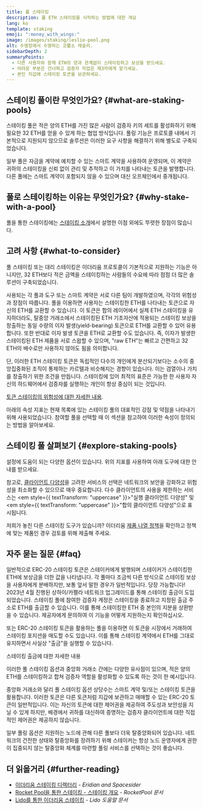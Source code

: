 ```yaml
---
title: 풀 스테이킹
description: 풀 ETH 스테이킹을 시작하는 방법에 대한 개요
lang: ko
template: staking
emoji: ":money_with_wings:"
image: /images/staking/leslie-pool.png
alt: 수영장에서 수영하는 코뿔소 레슬리.
sidebarDepth: 2
summaryPoints:
  - 다른 사용자와 함께 ETH의 양과 관계없이 스테이킹하고 보상을 받으세요.
  - 어려운 부분은 건너뛰고 검증자 작업은 제3자에게 맡기세요.
  - 본인 지갑에 스테이킹 토큰을 보관하세요.
---
```


## 스테이킹 풀이란 무엇인가요? {#what-are-staking-pools}

스테이킹 풀은 적은 양의 ETH를 가진 많은 사람이 검증자 키의 세트를 활성화하기 위해 필요한 32 ETH를 얻을 수 있게 하는 협업 방식입니다. 풀링 기능은 프로토콜 내에서 기본적으로 지원되지 않으므로 솔루션은 이러한 요구 사항을 해결하기 위해 별도로 구축되었습니다.

일부 풀은 자금을 계약에 예치할 수 있는 스마트 계약을 사용하여 운영되며, 이 계약은 귀하의 스테이킹을 신뢰 없이 관리 및 추적하고 이 가치를 나타내는 토큰을 발행합니다. 다른 풀에는 스마트 계약이 포함되지 않을 수 있으며 대신 오프체인에서 중개됩니다.

## 풀로 스테이킹하는 이유는 무엇인가요? {#why-stake-with-a-pool}

풀을 통한 스테이킹에는 [스테이킹 소개](/staking/)에서 설명한 이점 외에도 뚜렷한 장점이 많습니다.

<CardGrid>
  <Card title="낮은 진입장벽" emoji="🐟" description="Not a whale? No problem. Most staking pools let you stake virtually any amount of ETH by joining forces with other stakers, unlike staking solo which requires 32 ETH." />
  <Card title="지금 스테이킹하기" emoji=":stopwatch:" description="Staking with a pool is as easy as a token swap. No need to worry about hardware setup and node maintenance. Pools allow you to deposit your ETH which enables node operators to run validators. Rewards are then distributed to contributors minus a fee for node operations." />
  <Card title="스테이킹 토큰" emoji=":droplet:" description="Many staking pools provide a token that represents a claim on your staked ETH and the rewards it generates. This allows you to make use of your staked ETH, e.g. as collateral in DeFi applications." />
</CardGrid>

<StakingComparison page="pools" />

## 고려 사항 {#what-to-consider}

풀 스테이킹 또는 대리 스테이킹은 이더리움 프로토콜이 기본적으로 지원하는 기능은 아니지만, 32 ETH보다 적은 금액을 스테이킹하는 사람들의 수요에 따라 점점 더 많은 솔루션이 구축되었습니다.

사용되는 각 풀과 도구 또는 스마트 계약은 서로 다른 팀이 개발하였으며, 각각의 위험성과 장점이 따릅니다. 풀을 이용하면 사용자는 스테이킹한 ETH를 나타내는 토큰으로 자신의 ETH를 교환할 수 있습니다. 이 토큰은 합의 레이어에서 실제 ETH 스테이킹을 유지하더라도, 탈중앙 거래소에서 스테이킹된 ETH 기초자산에 적용되는 스테이킹 보상을 창출하는 동일 수량의 이자 발생(yield-bearing) 토큰으로 ETH를 교환할 수 있어 유용합니다. 또한 반대로 이자 발생 토큰을 ETH로 교환할 수도 있습니다. 즉, 이자가 발생한 스테이킹된 ETH 제품을 서로 스왑할 수 있으며, "raw ETH"는 빠르고 간편하고 32 ETH의 배수로만 사용하지 않아도 됨을 의미합니다.

단, 이러한 ETH 스테이킹 토큰은 독립적인 다수의 개인에게 분산되기보다는 소수의 중앙집중화된 조직이 통제하는 카르텔과 비슷해지는 경향이 있습니다. 이는 검열이나 가치를 창출하기 위한 조건을 만듭니다. 스테이킹에 있어 최적의 표준은 가능한 한 사용자 자신의 하드웨어에서 검증자를 실행하는 개인이 항상 중심이 되는 것입니다.

[토큰 스테이킹의 위험성에 대한 자세한 내용](https://notes.ethereum.org/@djrtwo/risks-of-lsd).

아래의 속성 지표는 현재 목록에 있는 스테이킹 풀의 대표적인 강점 및 약점을 나타내기 위해 사용되었습니다. 참여할 풀을 선택할 때 이 섹션을 참고하여 이러한 속성이 정의되는 방법을 알아보세요.

<StakingConsiderations page="pools" />

## 스테이킹 풀 살펴보기 {#explore-staking-pools}

설정에 도움이 되는 다양한 옵션이 있습니다. 위의 지표를 사용하여 아래 도구에 대한 안내를 받으세요.

<ProductDisclaimer />

<StakingProductsCardGrid category="pools" />

참고로, [클라이언트 다양성](/developers/docs/nodes-and-clients/client-diversity/)을 고려한 서비스의 선택은 네트워크의 보안을 강화하고 위험성을 최소화할 수 있으므로 매우 중요합니다. 다수 클라이언트의 사용을 제한하는 서비스는 <em style={{ textTransform: "uppercase" }}>"실행 클라이언트 다양성"</em> 및 <em style={{ textTransform: "uppercase" }}>"합의 클라이언트 다양성"</em>으로 표시됩니다.

저희가 놓친 다른 스테이킹 도구가 있습니까? 이더리움 [제품 나열 정책](/contributing/adding-staking-products/)을 확인하고 정책에 맞는 제품인 경우 검토를 위해 제출해 주세요.

## 자주 묻는 질문 {#faq}

<ExpandableCard title="보상은 어떻게 받을 수 있나요?">
일반적으로 ERC-20 스테이킹 토큰은 스테이커에게 발행되며 스테이커가 스테이킹한 ETH에 보상금을 더한 값을 나타냅니다. 각 풀마다 조금씩 다른 방식으로 스테이킹 보상을 사용자에게 분배하지만, 보통 앞서 말한 경우가 일반적입니다.
</ExpandableCard>

<ExpandableCard title="나의 스테이킹은 언제 출금할 수 있나요?">
당장 가능합니다! 2023년 4월 진행된 상하이/카펠라 네트워크 업그레이드를 통해 스테이킹 출금이 도입되었습니다. 스테이킹 풀에 참여한 검증자 계정은 스테이킹을 종료하고 지정된 출금 주소로 ETH를 출금할 수 있습니다. 이를 통해 스테이킹한 ETH 중 본인의 지분을 상환받을 수 있습니다. 제공자에게 문의하여 이 기능을 어떻게 지원하는지 확인하십시오.

또는 ERC-20 스테이킹 토큰을 활용하는 풀을 이용하면 이 토큰을 시장에서 거래하여 스테이킹 포지션을 매도할 수도 있습니다. 이를 통해 스테이킹 계약에서 ETH를 그대로 유지하면서 사실상 "출금"을 실행할 수 있습니다.

<ButtonLink href="/staking/withdrawals/">스테이킹 출금에 대한 자세한 내용</ButtonLink>
</ExpandableCard>

<ExpandableCard title="거래소에서 스테이킹을 진행하는 것과는 다른 것인가요?">
이러한 풀 스테이킹 옵션과 중앙화 거래소 간에는 다양한 유사점이 있으며, 적은 양의 ETH를 스테이킹하고 합쳐 검증자 역할을 활성화할 수 있도록 하는 것이 한 예시입니다.

중앙화 거래소와 달리 풀 스테이킹 옵션 상당수는 스마트 계약 및/또는 스테이킹 토큰을 활용합니다. 이러한 토큰은 다른 토큰처럼 지갑에 보관하고 매매할 수 있는 ERC-20 토큰이 일반적입니다. 이는 자신의 토큰에 대한 제어권을 제공하여 주도성과 보안성을 지닐 수 있게 하지만, 배경에서 귀하를 대신하여 증명하는 검증자 클라이언트에 대한 직접적인 제어권은 제공하지 않습니다.

일부 풀링 옵션은 지원하는 노드에 관해 다른 풀보다 더욱 탈중앙화되어 있습니다. 네트워크의 건전한 상태와 탈중앙화를 장려하기 위해 스테이커는 항상 노드 운영자에게 권한이 집중되지 않는 탈중앙화 체계를 마련할 풀링 서비스를 선택하는 것이 좋습니다.
</ExpandableCard>

## 더 읽을거리 {#further-reading}

- [이더리움 스테이킹 디렉터리](https://www.staking.directory/) - _Eridian and Spacesider_
- [Rocket Pool을 통한 스테이킹 - 스테이킹 개요](https://docs.rocketpool.net/guides/staking/overview.html) - _RocketPool 문서_
- [Lido를 통한 이더리움 스테이킹](https://help.lido.fi/en/collections/2947324-staking-ethereum-with-lido) - _Lido 도움말 문서_
